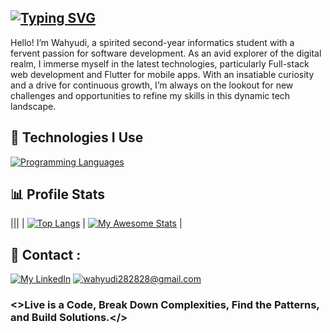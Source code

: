 ## [![Typing SVG](https://readme-typing-svg.demolab.com?font=Poppins&weight=700&size=35&pause=2000&color=F0DB4F&width=700&height=60&lines=%F0%9F%91%8B+Hi+There%2C+I'm+wahyudi.;I'm+an+Informatic+Student.+%F0%9F%8E%93;I'm+a+Full-Stack+Developer.+%F0%9F%8C%90;I'm+a+Flutter+Development+Enthusiast.+%F0%9F%AA%B6)](https://git.io/typing-svg)

Hello! I’m Wahyudi, a spirited second-year informatics student with a fervent passion for software development. As an avid explorer of the digital realm, I immerse myself in the latest technologies, particularly Full-stack web development and Flutter for mobile apps. With an insatiable curiosity and a drive for continuous growth, I’m always on the lookout for new challenges and opportunities to refine my skills in this dynamic tech landscape.

## 🚀 Technologies I Use

 [![Programming Languages](https://skillicons.dev/icons?i=html,css,js,php,dart,python,flutter,expressjs,mongodb,mysql,nodejs,jquery,postman,npm,git,bootstrap,tailwind,vscode)](https://skillicons.dev) 

## 📊 Profile Stats
|||
| [![Top Langs](https://github-readme-stats.vercel.app/api/top-langs/?username=mwahyudihd&layout=donut&border_color=48ff00&title_color=48ff00&text_color=48ff00&theme=transparent)](https://github.com/mwahyudihd/) | [![My Awesome Stats](https://awesome-github-stats.azurewebsites.net/user-stats/mwahyudihd?cardType=github&theme=dark&preferLogin=false)](https://github.com/mwahyudihd) |
 


<!--
**mwahyudihd/mwahyudihd** is a ✨ _special_ ✨ repository because its `README.md` (this file) appears on your GitHub profile.

Here are some ideas to get you started:

- 🔭 I’m currently working on ...
- 🌱 I’m currently learning ...
- 👯 I’m looking to collaborate on ...
- 🤔 I’m looking for help with ...
- 💬 Ask me about ...
- 📫 How to reach me: ...
- 😄 Pronouns: ...
- ⚡ Fun fact: ...
-->
## 📮 Contact :
[![My LinkedIn](https://img.shields.io/badge/LinkedIn-0077B5?style=for-the-badge&logo=linkedin&logoColor=white)](https://www.linkedin.com/in/muhammad-wahyudi-hidayatullah/) [![wahyudi282828@gmail.com](https://img.shields.io/badge/Gmail-D14836?style=for-the-badge&logo=gmail&logoColor=white)](mailto:wahyudi282828@gmail.com)

### <>Live is a Code, Break Down Complexities, Find the Patterns, and Build Solutions.</>

